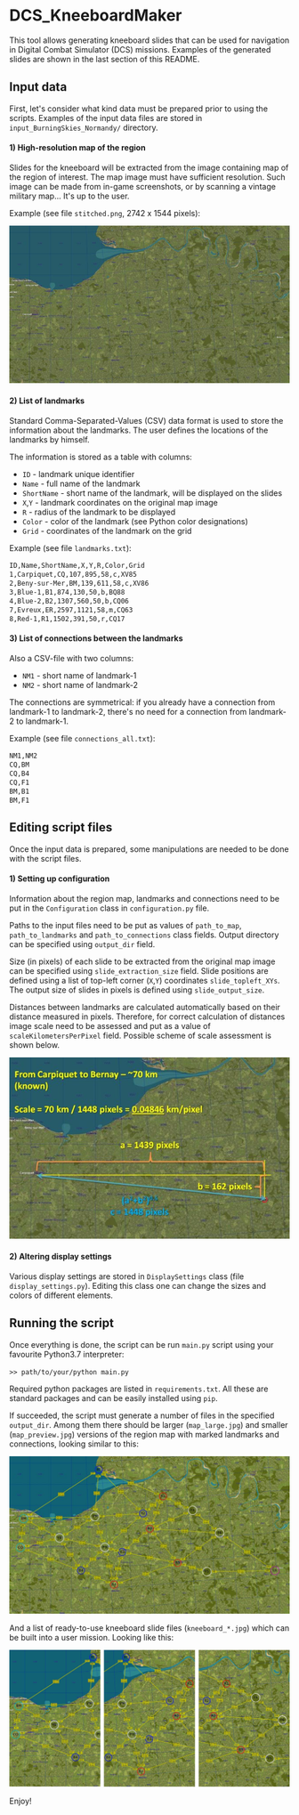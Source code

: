 # DCS_KneeboardMaker

This tool allows generating kneeboard slides 
that can be used for navigation in Digital 
Combat Simulator (DCS) missions.
Examples of the generated slides are shown in the last
section of this README.

## Input data

First, let's consider what kind data must be prepared 
prior to using the scripts. 
Examples of the input data files are stored in 
`input_BurningSkies_Normandy/` directory.   

#### 1) High-resolution map of the region

Slides for the kneeboard will be extracted from the image
containing map of the region of interest. 
The map image must have sufficient resolution.
Such image can be made from in-game screenshots, 
or by scanning a vintage military map... 
It's up to the user.

Example (see file `stitched.png`, 2742 x 1544 pixels):

 ![Alt text](readme_figs/01_stitched_small.jpg?raw=true "Title")

#### 2) List of landmarks

Standard Comma-Separated-Values (CSV) data format is used 
to store the information about the landmarks.
The user defines the locations of the landmarks 
by himself.

The information is stored as a table with columns:

* `ID` - landmark unique identifier
* `Name` - full name of the landmark
* `ShortName` - short name of the landmark, 
will be displayed on the slides
* `X`,`Y` - landmark coordinates on the original map image
* `R` - radius of the landmark to be displayed
* `Color` - color of the landmark 
(see Python color designations)
* `Grid` - coordinates of the landmark on the grid

Example (see file `landmarks.txt`):

```
ID,Name,ShortName,X,Y,R,Color,Grid  
1,Carpiquet,CQ,107,895,58,c,XV85  
2,Beny-sur-Mer,BM,139,611,58,c,XV86  
3,Blue-1,B1,874,130,50,b,BQ88  
4,Blue-2,B2,1307,560,50,b,CQ06  
7,Evreux,ER,2597,1121,58,m,CQ63  
8,Red-1,R1,1502,391,50,r,CQ17 
```  

#### 3) List of connections between the landmarks

Also a CSV-file with two columns:

* `NM1` - short name of landmark-1
* `NM2` - short name of landmark-2

The connections are symmetrical: if you already have a
connection from landmark-1 to landmark-2, there's no need 
for a connection from landmark-2 to landmark-1.

Example (see file `connections_all.txt`):

```
NM1,NM2 
CQ,BM  
CQ,B4  
CQ,F1  
BM,B1  
BM,F1  
```

## Editing script files

Once the input data is prepared, some manipulations 
are needed to be done with the script files.

#### 1) Setting up configuration

Information about the region map, landmarks and 
connections need to be put in the `Configuration` 
class in `configuration.py` file. 

Paths to the input files need to be put as values of 
`path_to_map`, `path_to_landmarks` and 
`path_to_connections` class fields. 
Output directory can be specified using 
`output_dir` field.

Size (in pixels) of each slide to be extracted from the
original map image can be specified using 
`slide_extraction_size` field. 
Slide positions are defined using a list of top-left
corner (`X`,`Y`) coordinates `slide_topleft_XYs`.
The output size of slides in pixels is defined using 
`slide_output_size`.

Distances between landmarks are calculated 
automatically based on their distance measured in pixels.
Therefore, for correct calculation of distances image
scale need to be assessed and put as a value of 
`scaleKilometersPerPixel` field. 
Possible scheme of scale assessment is shown below. 
 
 ![Alt text](readme_figs/02_scale_measurement.jpg?raw=true "Title")
  
#### 2) Altering display settings

Various display settings are stored in `DisplaySettings` 
class (file `display_settings.py`). Editing this class one can change the sizes and 
colors of different elements.

## Running the script

Once everything is done, the script can be run `main.py` 
script using your favourite Python3.7 interpreter: 

`>> path/to/your/python main.py`

Required python packages are listed in `requirements.txt`.
All these are standard packages and can be easily 
installed using `pip`. 

If succeeded, the script must generate a number of files 
in the specified `output_dir`. 
Among them there should be larger (`map_large.jpg`) 
and smaller (`map_preview.jpg`) versions of the region 
map with marked landmarks and connections, 
looking similar to this:

 ![Alt text](readme_figs/03_map_preview.jpg?raw=true "Title")
 
 And a list of ready-to-use kneeboard slide files
 (`kneeboard_*.jpg`) which can  be built into a user mission. 
 Looking like this:
 
 ![Alt text](readme_figs/04_out_slides.jpg?raw=true "Title")
 
 Enjoy!